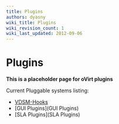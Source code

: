 ```yaml
---
title: Plugins
authors: dyasny
wiki_title: Plugins
wiki_revision_count: 1
wiki_last_updated: 2012-09-06
---
```


# Plugins

**This is a placeholder page for oVirt plugins**

Current Pluggable systems listing:

*   [VDSM-Hooks](VDSM-Hooks)
*   [GUI Plugins](GUI Plugins)
*   [SLA Plugins](SLA Plugins)
